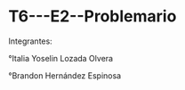 # T6---E2--Problemario

Integrantes:

  °Italia Yoselin Lozada Olvera

  °Brandon Hernández Espinosa
